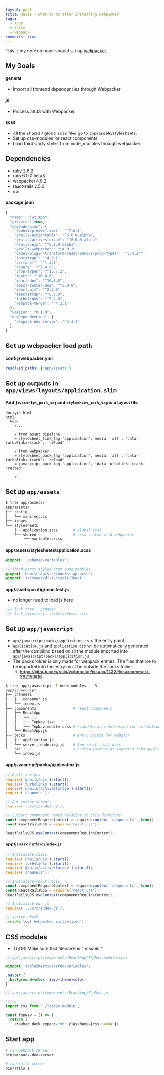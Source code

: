 ```yaml
---
layout: post
title: Rails - what to do after installing webpacker
tags:
  - ruby
  - rails
  - webpack
comments: true
---
```


This is my note on how I should set up [webpacker](https://github.com/rails/webpacker).

## My Goals

#### general

- Import all frontend dependencies through Webpacker

#### js

- Process all JS with Webpacker

#### scss

- All the shared / global scss files go to app/assets/stylesheets.
- Set up css-modules for react components.
- Load third-party styles from node_modules through webpacker.

## Dependencies

- ruby 2.6.2
- rails 6.0.0.beta3
- webpacker 4.0.2
- react-rails 2.5.0
- etc

#### package.json

```js
{
  "name": "jwt_app",
  "private": true,
  "dependencies": {
    "@babel/preset-react": "^7.0.0",
    "@rails/actioncable": "^6.0.0-alpha",
    "@rails/activestorage": "^6.0.0-alpha",
    "@rails/ujs": "^6.0.0-alpha",
    "@rails/webpacker": "^4.0.2",
    "babel-plugin-transform-react-remove-prop-types": "^0.4.24",
    "bootstrap": "^4.3.1",
    "izitoast": "^1.4.0",
    "jquery": "^3.4.0",
    "prop-types": "^15.7.2",
    "react": "^16.8.6",
    "react-dom": "^16.8.6",
    "react-router-dom": "^5.0.0",
    "react_ujs": "^2.5.0",
    "reactstrap": "^8.0.0",
    "turbolinks": "^5.2.0",
    "webpack-merge": "^4.2.1"
  },
  "version": "0.1.0",
  "devDependencies": {
    "webpack-dev-server": "^3.3.1"
  }
}
```

## Set up webpacker load path

#### config/webpacker.yml

```yml
resolved_paths: ['app/assets']
```

## Set up outputs in `app/views/layouts/application.slim`

#### Add `javascript_pack_tag` and `stylesheet_pack_tag` to a layout file

```slim
doctype html
html
  head
    /...

    / from asset pipeline
    = stylesheet_link_tag 'application', media: 'all', 'data-turbolinks-track': 'reload'

    / from webpacker
    = stylesheet_pack_tag 'application', media: 'all', 'data-turbolinks-track': 'reload'
    = javascript_pack_tag 'application', 'data-turbolinks-track': 'reload'

    /...
```

## Set up `app/assets`

```bash
$ tree app/assets/
app/assets/
├── config
│   └── manifest.js
├── images
└── stylesheets
    ├── application.scss       # global scss
    └── shared                 # scss shared with webpacker
        └── variables.scss
```

#### app/assets/stylesheets/application.scss

```scss
@import './shared/variables';

// third-party styles from node_modules
@import 'bootstrap/scss/bootstrap.scss';
@import 'izitoast/dist/css/iziToast';
```

#### app/assets/config/manifest.js

- no longer need to load js here

```js
//= link_tree ../images
//= link_directory ../stylesheets .css
```

## Set up `app/javascript`

- `app/javascript/packs/application.js` is the entry point
- `application.js` and `application.css` wil be automatically generated after the compiling based on all the module imported into `app/javascript/packs/application.js`
- The packs folder is only made for webpack entries. The files that are to be imported into the entry must be outside the packs folder.
  - https://github.com/rails/webpacker/issues/1432#issuecomment-382159016

```bash
$ tree app/javascript -I node_modules -L 3
app/javascript
├── channels
│   ├── consumer.js
│   └── index.js
├── components                 # react components
│   ├── ReactApp
│   │   ├── ...
│   │   ├── TopNav.jsx
│   │   └── TopNav.module.scss # *.module.scss extension for activation css modules
│   └── ReactApp.js
├── packs                      # entry points for webpack
│   ├── application.js
│   └── server_rendering.js    # See react-rails docs
└── src                        # custom javascript imported into application.js
    └── index.js
```

#### app/javascript/packs/application.js

```js
// Rails scripts
require('@rails/ujs').start();
require('turbolinks').start();
require('@rails/activestorage').start();
require('channels');

// Our custom scripts
require('../src/index.js');

// Support component names relative to this directory:
const componentRequireContext = require.context('components', true);
const ReactRailsUJS = require('react_ujs');

ReactRailsUJS.useContext(componentRequireContext);
```

#### app/javascript/src/index.js

```js
// Initialize rails
require('@rails/ujs').start();
require('turbolinks').start();
require('@rails/activestorage').start();
require('channels');

// Initialize react-rails
const componentRequireContext = require.context('components', true);
const ReactRailsUJS = require('react_ujs');
ReactRailsUJS.useContext(componentRequireContext);

// Initialize our js
require('../src/index.js');

// senity check
console.log('Webpacker initialized');
```

## CSS modules

- TL;DR: Make sure that filename is "_.module._"

```scss
// app/javascript/components/ReactApp/TopNav.module.scss

@import 'stylesheets/shared/variables';

.navbar {
  background-color: $app-theme-color;
}
```

```js
// app/javascript/components/ReactApp/TopNav.js

//...
import css from './TopNav.module';

const TopNav = () => {
  return (
    <Navbar dark expand="md" className={css.navbar}>
```

## Start app

```bash
# run webback server
bin/webpack-dev-server
```

```bash
# run rails server
bin/rails s
```
